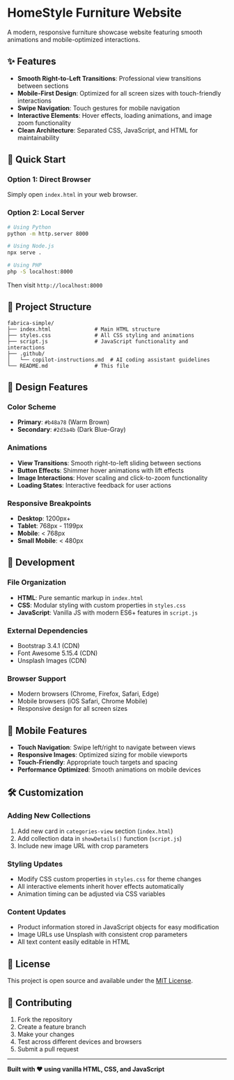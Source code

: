 # HomeStyle Furniture Website

A modern, responsive furniture showcase website featuring smooth animations and mobile-optimized interactions.

## ✨ Features

- **Smooth Right-to-Left Transitions**: Professional view transitions between sections
- **Mobile-First Design**: Optimized for all screen sizes with touch-friendly interactions  
- **Swipe Navigation**: Touch gestures for mobile navigation
- **Interactive Elements**: Hover effects, loading animations, and image zoom functionality
- **Clean Architecture**: Separated CSS, JavaScript, and HTML for maintainability

## 🚀 Quick Start

### Option 1: Direct Browser
Simply open `index.html` in your web browser.

### Option 2: Local Server
```bash
# Using Python
python -m http.server 8000

# Using Node.js
npx serve .

# Using PHP
php -S localhost:8000
```

Then visit `http://localhost:8000`

## 📁 Project Structure

```
fabrica-simple/
├── index.html              # Main HTML structure
├── styles.css              # All CSS styling and animations
├── script.js               # JavaScript functionality and interactions
├── .github/
│   └── copilot-instructions.md  # AI coding assistant guidelines
└── README.md               # This file
```

## 🎨 Design Features

### Color Scheme
- **Primary**: `#b48a78` (Warm Brown)
- **Secondary**: `#2d3a4b` (Dark Blue-Gray)

### Animations
- **View Transitions**: Smooth right-to-left sliding between sections
- **Button Effects**: Shimmer hover animations with lift effects
- **Image Interactions**: Hover scaling and click-to-zoom functionality
- **Loading States**: Interactive feedback for user actions

### Responsive Breakpoints
- **Desktop**: 1200px+
- **Tablet**: 768px - 1199px
- **Mobile**: < 768px
- **Small Mobile**: < 480px

## 🔧 Development

### File Organization
- **HTML**: Pure semantic markup in `index.html`
- **CSS**: Modular styling with custom properties in `styles.css`
- **JavaScript**: Vanilla JS with modern ES6+ features in `script.js`

### External Dependencies
- Bootstrap 3.4.1 (CDN)
- Font Awesome 5.15.4 (CDN)
- Unsplash Images (CDN)

### Browser Support
- Modern browsers (Chrome, Firefox, Safari, Edge)
- Mobile browsers (iOS Safari, Chrome Mobile)
- Responsive design for all screen sizes

## 📱 Mobile Features

- **Touch Navigation**: Swipe left/right to navigate between views
- **Responsive Images**: Optimized sizing for mobile viewports
- **Touch-Friendly**: Appropriate touch targets and spacing
- **Performance Optimized**: Smooth animations on mobile devices

## 🛠️ Customization

### Adding New Collections
1. Add new card in `categories-view` section (`index.html`)
2. Add collection data in `showDetails()` function (`script.js`)
3. Include new image URL with crop parameters

### Styling Updates
- Modify CSS custom properties in `styles.css` for theme changes
- All interactive elements inherit hover effects automatically
- Animation timing can be adjusted via CSS variables

### Content Updates
- Product information stored in JavaScript objects for easy modification
- Image URLs use Unsplash with consistent crop parameters
- All text content easily editable in HTML

## 📄 License

This project is open source and available under the [MIT License](LICENSE).

## 🤝 Contributing

1. Fork the repository
2. Create a feature branch
3. Make your changes
4. Test across different devices and browsers
5. Submit a pull request

---

**Built with ❤️ using vanilla HTML, CSS, and JavaScript**